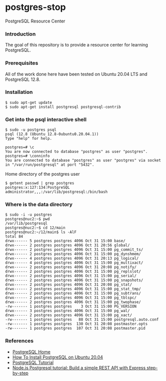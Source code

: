 # postgres-stop
PostgreSQL Resource Center

### Introduction
The goal of this repository is to provide a resource center for learning PostgreSQL.

### Prerequisites
All of the work done here have been tested on Ubuntu 20.04 LTS and PostgreSQL 12.8.

### Installation
```
$ sudo apt-get update
$ sudo apt-get install postgresql postgresql-contrib
```

### Get into the psql interactive shell
```
$ sudo -u postgres psql
psql (12.8 (Ubuntu 12.8-0ubuntu0.20.04.1))
Type "help" for help.

postgres=# \c
You are now connected to database "postgres" as user "postgres".
postgres=# \conninfo
You are connected to database "postgres" as user "postgres" via socket in "/var/run/postgresql" at port "5432".
```

Home directory of the postgres user
```
$ getent passwd | grep postgres
postgres:x:127:134:PostgreSQL administrator,,,:/var/lib/postgresql:/bin/bash
```

### Where is the data directory
```
$ sudo -i -u postgres
postgres@nuc2:~$ pwd
/var/lib/postgresql
postgres@nuc2:~$ cd 12/main
postgres@nuc2:~/12/main$ ls -AlF
total 84
drwx------ 5 postgres postgres 4096 Oct 31 15:00 base/
drwx------ 2 postgres postgres 4096 Oct 31 20:56 global/
drwx------ 2 postgres postgres 4096 Oct 31 15:00 pg_commit_ts/
drwx------ 2 postgres postgres 4096 Oct 31 15:00 pg_dynshmem/
drwx------ 4 postgres postgres 4096 Oct 31 20:13 pg_logical/
drwx------ 4 postgres postgres 4096 Oct 31 15:00 pg_multixact/
drwx------ 2 postgres postgres 4096 Oct 31 20:08 pg_notify/
drwx------ 2 postgres postgres 4096 Oct 31 15:00 pg_replslot/
drwx------ 2 postgres postgres 4096 Oct 31 15:00 pg_serial/
drwx------ 2 postgres postgres 4096 Oct 31 15:00 pg_snapshots/
drwx------ 2 postgres postgres 4096 Oct 31 20:08 pg_stat/
drwx------ 2 postgres postgres 4096 Oct 31 15:00 pg_stat_tmp/
drwx------ 2 postgres postgres 4096 Oct 31 15:00 pg_subtrans/
drwx------ 2 postgres postgres 4096 Oct 31 15:00 pg_tblspc/
drwx------ 2 postgres postgres 4096 Oct 31 15:00 pg_twophase/
-rw------- 1 postgres postgres    3 Oct 31 15:00 PG_VERSION
drwx------ 3 postgres postgres 4096 Oct 31 15:00 pg_wal/
drwx------ 2 postgres postgres 4096 Oct 31 15:00 pg_xact/
-rw------- 1 postgres postgres   88 Oct 31 15:00 postgresql.auto.conf
-rw------- 1 postgres postgres  130 Oct 31 20:08 postmaster.opts
-rw------- 1 postgres postgres  107 Oct 31 20:08 postmaster.pid
```

### References
- [PostgreSQL Home](https://www.postgresql.org/)
- [How To Install PostgreSQL on Ubuntu 20.04](https://www.digitalocean.com/community/tutorials/how-to-install-postgresql-on-ubuntu-20-04-quickstart)
- [PostgreSQL Tutorial](https://www.postgresqltutorial.com/)
- [Node.js Postgresql tutorial: Build a simple REST API with Express step-by-step](https://geshan.com.np/blog/2021/01/nodejs-postgresql-tutorial/)

